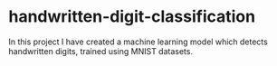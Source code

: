 # handwritten-digit-classification
In this project I have created a machine learning model which detects handwritten digits, trained using MNIST datasets. 
